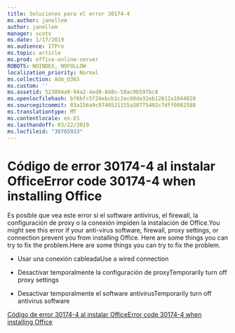 ```yaml
---
title: Soluciones para el error 30174-4
ms.author: janellem
author: janellem
manager: scotv
ms.date: 1/17/2019
ms.audience: ITPro
ms.topic: article
ms.prod: office-online-server
ROBOTS: NOINDEX, NOFOLLOW
localization_priority: Normal
ms.collection: Adm_O365
ms.custom: ''
ms.assetid: 523894a9-94a2-4ed8-848c-58ac9b597bc8
ms.openlocfilehash: bf6bfc5f24ebcb1c2ec60de32eb12812a1044020
ms.sourcegitcommit: 03a156a9c9740521155a30775492c7dff0982588
ms.translationtype: MT
ms.contentlocale: es-ES
ms.lasthandoff: 03/22/2019
ms.locfileid: "30765933"
---
```

# <a name="error-code-30174-4-when-installing-office"></a><span data-ttu-id="9784d-102">Código de error 30174-4 al instalar Office</span><span class="sxs-lookup"><span data-stu-id="9784d-102">Error code 30174-4 when installing Office</span></span>

<span data-ttu-id="9784d-103">Es posible que vea este error si el software antivirus, el firewall, la configuración de proxy o la conexión impiden la instalación de Office.</span><span class="sxs-lookup"><span data-stu-id="9784d-103">You might see this error if your anti-virus software, firewall, proxy settings, or connection prevent you from installing Office.</span></span> <span data-ttu-id="9784d-104">Here are some things you can try to fix the problem.</span><span class="sxs-lookup"><span data-stu-id="9784d-104">Here are some things you can try to fix the problem.</span></span>
  
- <span data-ttu-id="9784d-105">Usar una conexión cableada</span><span class="sxs-lookup"><span data-stu-id="9784d-105">Use a wired connection</span></span>
    
- <span data-ttu-id="9784d-106">Desactivar temporalmente la configuración de proxy</span><span class="sxs-lookup"><span data-stu-id="9784d-106">Temporarily turn off proxy settings</span></span>
    
- <span data-ttu-id="9784d-107">Desactivar temporalmente el software antivirus</span><span class="sxs-lookup"><span data-stu-id="9784d-107">Temporarily turn off antivirus software</span></span>
    
[<span data-ttu-id="9784d-108">Código de error 30174-4 al instalar Office</span><span class="sxs-lookup"><span data-stu-id="9784d-108">Error code 30174-4 when installing Office</span></span>](https://support.office.com/article/5d5551db-266f-47b3-93fc-d51c2e8f4c0b?wt.mc_id=Alchemy_ClientDIA)
  

